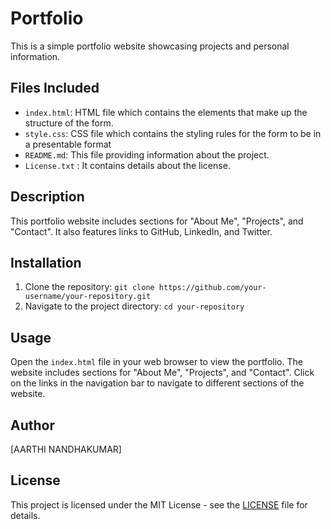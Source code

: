 # Portfolio

This is a simple portfolio website showcasing projects and personal information.

## Files Included

- `index.html`: HTML file which contains the elements that make up the structure of the form.
- `style.css`: CSS file which contains the styling rules for the form to be in a presentable format
- `README.md`: This file providing information about the project.
- `License.txt` : It contains details about the license.

## Description

This portfolio website includes sections for "About Me", "Projects", and "Contact". It also features links to GitHub, LinkedIn, and Twitter.

## Installation

1. Clone the repository: `git clone https://github.com/your-username/your-repository.git`
2. Navigate to the project directory: `cd your-repository`

## Usage

Open the `index.html` file in your web browser to view the portfolio. The website includes sections for "About Me", "Projects", and "Contact". Click on the links in the navigation bar to navigate to different sections of the website.

## Author

[AARTHI NANDHAKUMAR]

## License

This project is licensed under the MIT License - see the [LICENSE](License.txt) file for details.
